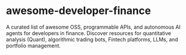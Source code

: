 # awesome-developer-finance
A curated list of awesome OSS, programmable APIs, and autonomous AI agents for developers in finance. Discover resources for quantitative analysis (Quant), algorithmic trading bots, Fintech platforms, LLMs, and portfolio management.
